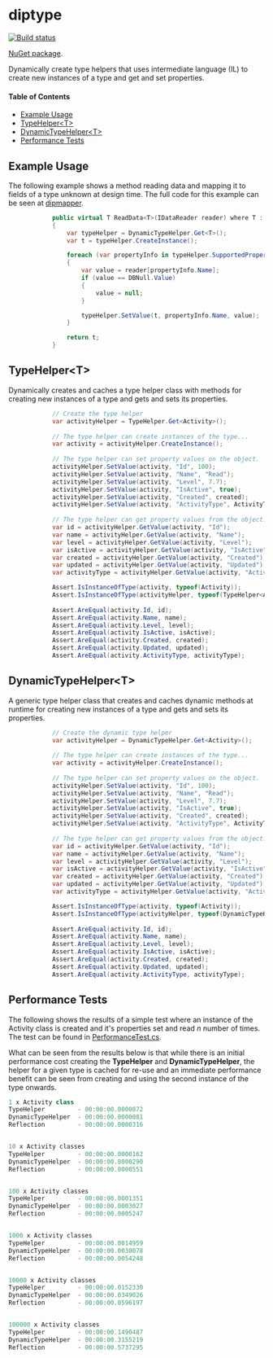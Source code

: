  # diptype

[![Build status](https://ci.appveyor.com/api/projects/status/ivlk4a45y2kutj67?svg=true)](https://ci.appveyor.com/project/grantcolley/diptype)

[NuGet package](https://www.nuget.org/packages/DipType/).

Dynamically create type helpers that uses intermediate language (IL) to create new instances of a type and get and set properties.

#### Table of Contents
* [Example Usage](#example-usage)
* [TypeHelper\<T>](#typehelper)
* [DynamicTypeHelper\<T>](#dynamictypehelper)
* [Performance Tests](#performance-tests)

## Example Usage
The following example shows a method reading data and mapping it to fields of a type unknown at design time. The full code for this example can be seen at [dipmapper](https://github.com/grantcolley/dipmapper).
```C#
            public virtual T ReadData<T>(IDataReader reader) where T : class, new()
            {
                var typeHelper = DynamicTypeHelper.Get<T>();
                var t = typeHelper.CreateInstance();

                foreach (var propertyInfo in typeHelper.SupportedProperties)
                {
                    var value = reader[propertyInfo.Name];
                    if (value == DBNull.Value)
                    {
                        value = null;
                    }

                    typeHelper.SetValue(t, propertyInfo.Name, value);                    
                }

                return t;
            }
```

## TypeHelper\<T>
Dynamically creates and caches a type helper class with methods for creating new instances of a type and gets and sets its properties.
```C#
            // Create the type helper
            var activityHelper = TypeHelper.Get<Activity>();
            
            // The type helper can create instances of the type...
            var activity = activityHelper.CreateInstance();           
            
            // The type helper can set property values on the object.
            activityHelper.SetValue(activity, "Id", 100);
            activityHelper.SetValue(activity, "Name", "Read");
            activityHelper.SetValue(activity, "Level", 7.7);
            activityHelper.SetValue(activity, "IsActive", true);
            activityHelper.SetValue(activity, "Created", created);
            activityHelper.SetValue(activity, "ActivityType", ActivityTypeEnum.Public);
            
            // The type helper can get property values from the object.
            var id = activityHelper.GetValue(activity, "Id");
            var name = activityHelper.GetValue(activity, "Name");
            var level = activityHelper.GetValue(activity, "Level");
            var isActive = activityHelper.GetValue(activity, "IsActive");
            var created = activityHelper.GetValue(activity, "Created");
            var updated = activityHelper.GetValue(activity, "Updated");
            var activityType = activityHelper.GetValue(activity, "ActivityType");

            Assert.IsInstanceOfType(activity, typeof(Activity));
            Assert.IsInstanceOfType(activityHelper, typeof(TypeHelper<Activity>));
            
            Assert.AreEqual(activity.Id, id);
            Assert.AreEqual(activity.Name, name);
            Assert.AreEqual(activity.Level, level);
            Assert.AreEqual(activity.IsActive, isActive);
            Assert.AreEqual(activity.Created, created);
            Assert.AreEqual(activity.Updated, updated);
            Assert.AreEqual(activity.ActivityType, activityType);
```

## DynamicTypeHelper\<T>
A generic type helper class that creates and caches dynamic methods at runtime for creating new instances of a type and gets and sets its properties.
```C#
            // Create the dynamic type helper
            var activityHelper = DynamicTypeHelper.Get<Activity>();
            
            // The type helper can create instances of the type...
            var activity = activityHelper.CreateInstance();           
            
            // The type helper can set property values on the object.
            activityHelper.SetValue(activity, "Id", 100);
            activityHelper.SetValue(activity, "Name", "Read");
            activityHelper.SetValue(activity, "Level", 7.7);
            activityHelper.SetValue(activity, "IsActive", true);
            activityHelper.SetValue(activity, "Created", created);
            activityHelper.SetValue(activity, "ActivityType", ActivityTypeEnum.Public);
            
            // The type helper can get property values from the object.
            var id = activityHelper.GetValue(activity, "Id");
            var name = activityHelper.GetValue(activity, "Name");
            var level = activityHelper.GetValue(activity, "Level");
            var isActive = activityHelper.GetValue(activity, "IsActive");
            var created = activityHelper.GetValue(activity, "Created");
            var updated = activityHelper.GetValue(activity, "Updated");
            var activityType = activityHelper.GetValue(activity, "ActivityType");

            Assert.IsInstanceOfType(activity, typeof(Activity));
            Assert.IsInstanceOfType(activityHelper, typeof(DynamicTypeHelper<Activity>));
            
            Assert.AreEqual(activity.Id, id);
            Assert.AreEqual(activity.Name, name);
            Assert.AreEqual(activity.Level, level);
            Assert.AreEqual(activity.IsActive, isActive);
            Assert.AreEqual(activity.Created, created);
            Assert.AreEqual(activity.Updated, updated);
            Assert.AreEqual(activity.ActivityType, activityType);
```

## Performance Tests
The following shows the results of a simple test where an instance of the Activity class is created and it's properties set and read *n* number of times. The test can be found in [PerformanceTest.cs](https://github.com/grantcolley/diptype/blob/master/DevelopmentInProgress.DipType.Test/PerformanceTest.cs).

What can be seen from the results below is that while there is an initial performance cost creating the **TypeHelper** and **DynamicTypeHelper**, the helper for a given type is cached for re-use and an immediate performance benefit can be seen from creating and using the second instance of the type onwards.
```C#
1 x Activity class
TypeHelper         - 00:00:00.0000072
DynamicTypeHelper  - 00:00:00.0000081
Reflection         - 00:00:00.0000316


10 x Activity classes
TypeHelper         - 00:00:00.0000162
DynamicTypeHelper  - 00:00:00.0000290
Reflection         - 00:00:00.0000551


100 x Activity classes
TypeHelper         - 00:00:00.0001351
DynamicTypeHelper  - 00:00:00.0003027
Reflection         - 00:00:00.0005247


1000 x Activity classes
TypeHelper         - 00:00:00.0014959
DynamicTypeHelper  - 00:00:00.0038078
Reflection         - 00:00:00.0054248


10000 x Activity classes
TypeHelper         - 00:00:00.0152330
DynamicTypeHelper  - 00:00:00.0349026
Reflection         - 00:00:00.0596197


100000 x Activity classes
TypeHelper         - 00:00:00.1490487
DynamicTypeHelper  - 00:00:00.3155219
Reflection         - 00:00:00.5737295
```
